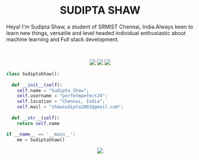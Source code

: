 <h1 align="center">
  <b>SUDIPTA SHAW</b>
</h1>

Heya! I'm Sudipta Shaw, a student of SRMIST Chennai, India.Always keen to learn new things, versatile and level headed individual enthusiastic about machine learning and Full stack development.

<br>

<p>
<div align="center">
  <img src="https://img.shields.io/badge/-HTML-c58545?style=for-the-badge&logo=html5&logoColor=c58545&labelColor=282828">
  <img src="https://img.shields.io/badge/-CSS-d1a01f?style=for-the-badge&logo=css3&logoColor=d1a01f&labelColor=282828">
  <img src="https://img.shields.io/badge/-Python-98b982?style=for-the-badge&logo=python&logoColor=98b982&labelColor=282828">
</div>
</p>

```python
class SudiptaShaw():
    
  def __init__(self):
    self.name = "Sudipta Shaw";
    self.username = "perfetmpefect24";
    self.location = "Chennai, India";
    self.mail = "shawsudipta2001@gmail.com";
  
  def __str__(self):
    return self.name

if __name__ == '__main__':
    me = SudiptaShaw()
```

<div align="center">
  <a href="https://open.spotify.com/user/6s6pbtefezpookh8gwnkko15v">
    <img src="https://readme-spotify-tingz.vercel.app/api/now-playing">
  </a>
</div>

<!--
<div align="center">
  <a href="https://open.spotify.com/user/6s6pbtefezpookh8gwnkko15v">
    <img src="https://spotify-readme-theta-virid.vercel.app/api?scan=true&theme=dark" width="240px">
  </a>
</div
